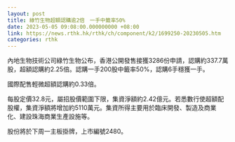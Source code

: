 ```yaml
---
layout: post
title: 綠竹生物超額認購逾2倍　一手中籤率50%
date: 2023-05-05 09:08:00.000000000 +08:00
link: https://news.rthk.hk/rthk/ch/component/k2/1699250-20230505.htm
categories: rthk
---
```


內地生物技術公司綠竹生物公布，香港公開發售接獲3286份申請，認購約337.7萬股，超額認購約2.25倍。認購一手200股中籤率50%，認購6手穩獲一手。

國際配售輕微超額認購約0.33倍。

每股定價32.8元，屬招股價範圍下限，集資淨額約2.42億元。若悉數行使超額配股權，集資淨額將增加約5110萬元。集資所得主要用於臨床開發、製造及商業化、建設珠海商業生產設施等。

股份將於下周一主板掛牌，上市編號2480。
